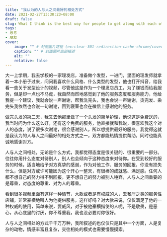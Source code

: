 ```yaml
---
title: "我认为的人与人之间最好的相处方式"
date: 2021-02-27T13:30:23+08:00
draft: false
slug: What I think is the best way for people to get along with each other
tags:
- 思考
- 朋友
cover:
    image: "" # 封面圖片路径 (ex:clear-301-redirection-cache-chrome/cover.jpg)
    caption: "" # 封面圖片底部描述
    alt: ""
    relative: false
---
```

大一上学期，我去学校的一家理发店，准备做个发型，一进门，里面的理发师就拿着一本小册子过来，问问我喜欢什么风格、什么类型的发型，他也打开抖音，给我看一些关于发型设计的视频，尽管他这是作为一个理发店员工，为了赚钱而给我服务，但是却一点也不马虎，我自然而然地感觉到了他的服务态度和服务能力，他给我提一个建议，我就会说一声谢谢，帮我洗完头，我也会说一声谢谢，烫完发、染完头我依然也会说一句谢谢，回到寝室也会在微信上感谢他的服务。

做完头发的第二天，我又去他那里做了一个头发的简单护理，他说这是免费送的，我当时问为什么这么好，还有这个免费的服务，他直接就和我说，很喜欢我这个对人的态度，说了很多次谢谢，很会感谢别人，所以想提供最好的服务。我觉得这就是我认为的人与人之间最好的相处方式之一，双方都能热情提供帮助，同时也能真诚地感谢对方。

人与人之间相处，无论是什么方式，我都觉得态度是很关键的、很重要的一部分。往往你用什么态度对待别人，别人也会倾向于这种态度来对待你。在受到较好的服务的时候，适当地给予对方真挚的感谢，作为对他工作、服务的回报，你没有损失什么，但是对方或许可能因为这个开心一整天，有很棒的成就感、满足感。任何人都不想自己的努力得不到回报，更不想自己的努力被别人唾弃，人与人之间重要的是尊重，对态度的尊重、对为人的尊重。

看到很多视频里面有这样一种情节，大款或者是有权威的人，去餐厅之类的服务性店铺，非常豪横地叫人为他提供服务，这样好吗？对大款来说，仅仅满足了他的一种权威的使用，简单来说，耍威风，对于被他豪横指使的人呢，不是敬畏，是恶心，从心底里的讨厌，你不尊重我，我也没必要对你很好。

人与人之间相处的方式千千万万种，我所叙述的也仅仅只是其中一个方面，人是复杂的动物，情感丰富且复杂，交往相处的模式也需要慢慢摸索。
